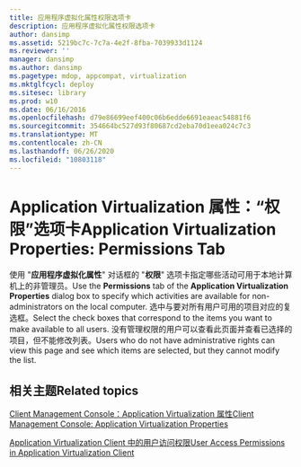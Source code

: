 ```yaml
---
title: 应用程序虚拟化属性权限选项卡
description: 应用程序虚拟化属性权限选项卡
author: dansimp
ms.assetid: 5219bc7c-7c7a-4e2f-8fba-7039933d1124
ms.reviewer: ''
manager: dansimp
ms.author: dansimp
ms.pagetype: mdop, appcompat, virtualization
ms.mktglfcycl: deploy
ms.sitesec: library
ms.prod: w10
ms.date: 06/16/2016
ms.openlocfilehash: d79e86699eef400c06b6edde6691eaeac54881f6
ms.sourcegitcommit: 354664bc527d93f80687cd2eba70d1eea024c7c3
ms.translationtype: MT
ms.contentlocale: zh-CN
ms.lasthandoff: 06/26/2020
ms.locfileid: "10803118"
---
```

# <span data-ttu-id="fc23f-103">Application Virtualization 属性：“权限”选项卡</span><span class="sxs-lookup"><span data-stu-id="fc23f-103">Application Virtualization Properties: Permissions Tab</span></span>


<span data-ttu-id="fc23f-104">使用 "**应用程序虚拟化属性**" 对话框的 "**权限**" 选项卡指定哪些活动可用于本地计算机上的非管理员。</span><span class="sxs-lookup"><span data-stu-id="fc23f-104">Use the **Permissions** tab of the **Application Virtualization Properties** dialog box to specify which activities are available for non-administrators on the local computer.</span></span> <span data-ttu-id="fc23f-105">选中与要对所有用户可用的项目对应的复选框。</span><span class="sxs-lookup"><span data-stu-id="fc23f-105">Select the check boxes that correspond to the items you want to make available to all users.</span></span> <span data-ttu-id="fc23f-106">没有管理权限的用户可以查看此页面并查看已选择的项目，但不能修改列表。</span><span class="sxs-lookup"><span data-stu-id="fc23f-106">Users who do not have administrative rights can view this page and see which items are selected, but they cannot modify the list.</span></span>

## <span data-ttu-id="fc23f-107">相关主题</span><span class="sxs-lookup"><span data-stu-id="fc23f-107">Related topics</span></span>


[<span data-ttu-id="fc23f-108">Client Management Console：Application Virtualization 属性</span><span class="sxs-lookup"><span data-stu-id="fc23f-108">Client Management Console: Application Virtualization Properties</span></span>](client-management-console-application-virtualization-properties.md)

[<span data-ttu-id="fc23f-109">Application Virtualization Client 中的用户访问权限</span><span class="sxs-lookup"><span data-stu-id="fc23f-109">User Access Permissions in Application Virtualization Client</span></span>](user-access-permissions-in-application-virtualization-client.md)

 

 





